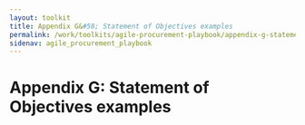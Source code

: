 ```yaml
---
layout: toolkit
title: Appendix G&#58; Statement of Objectives examples
permalink: /work/toolkits/agile-procurement-playbook/appendix-g-statement-of-objectives-examples/
sidenav: agile_procurement_playbook
---
```


# Appendix G: Statement of Objectives examples
